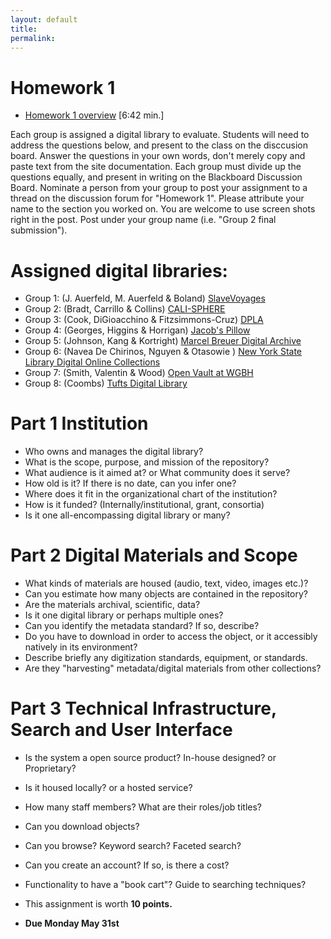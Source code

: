 ```yaml
---
layout: default
title: 
permalink:
---
```


<h1> Homework 1</h1>

- [Homework 1 overview](https://youtu.be/nZnNIw-FzL8) [6:42 min.] 

Each group is assigned a digital library to evaluate. Students will need to address the questions below, and present to the class on the disccusion board. Answer the questions in your own words, don't merely copy and paste text from the site documentation. Each group must divide up the questions equally, and present in writing on the Blackboard Discussion Board. Nominate a person from your group to post your assignment to a thread on the discussion forum for &quot;Homework 1&quot;. Please attribute your name to the section you worked on. You are welcome to use screen shots right in the post. Post under your group name (i.e. &quot;Group 2 final submission&quot;). 

# Assigned digital libraries: 

- Group 1: (J. Auerfeld, M. Auerfeld &amp; Boland) [SlaveVoyages](https://www.slavevoyages.org/)
- Group 2: (Bradt, Carrillo &amp; Collins) [CALI-SPHERE](http://calisphere.cdlib.org/)
- Group 3: (Cook, DiGioacchino  &amp; Fitzsimmons-Cruz) [DPLA](https://dp.la/)
- Group 4: (Georges, Higgins &amp; Horrigan) [Jacob's Pillow](https://archives.jacobspillow.org/)
- Group 5: (Johnson, Kang &amp; Kortright) [Marcel Breuer Digital Archive](https://breuer.syr.edu/)
- Group 6: (Navea De Chirinos, Nguyen &amp; Otasowie ) [New York State Library Digital Online Collections](http://www.nysl.nysed.gov/scandocs/)
- Group 7: (Smith, Valentin &amp; Wood) [Open Vault at WGBH](https://openvault.wgbh.org/) 
- Group 8: (Coombs) [Tufts Digital Library](https://dl.tufts.edu/pages/index) 

# Part 1 Institution

- Who owns and manages the digital library?
- What is the scope, purpose, and mission of the repository?
- What audience is it aimed at? or What community does it serve?
- How old is it? If there is no date, can you infer one?
- Where does it fit in the organizational chart of the institution?
- How is it funded? (Internally/institutional, grant, consortia)
- Is it one all-encompassing digital library or many?


# Part 2 Digital Materials and Scope

- What kinds of materials are housed (audio, text, video, images etc.)?
- Can you estimate how many objects are contained in the repository?
- Are the materials archival, scientific, data?
- Is it one digital library or perhaps multiple ones? 
- Can you identify the metadata standard? If so, describe?
- Do you have to download in order to access the object, or it accessibly natively in its environment?
- Describe briefly any digitization standards, equipment, or standards. 
- Are they &quot;harvesting&quot; metadata/digital materials from other collections?


# Part 3 Technical Infrastructure, Search and User Interface

- Is the system a open source product? In-house designed? or Proprietary?
- Is it housed locally? or a hosted service?
- How many staff members? What are their roles/job titles?
- Can you download objects?
- Can you browse? Keyword search? Faceted search?
- Can you create an account? If so, is there a cost?
- Functionality to have a &quot;book cart&quot;? Guide to searching techniques?

- This assignment is worth **10 points.**
- **Due Monday May 31st** 